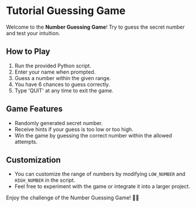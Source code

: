# Tutorial Guessing Game

Welcome to the **Number Guessing Game**! Try to guess the secret number and test your intuition.

## How to Play
1. Run the provided Python script.
2. Enter your name when prompted.
3. Guess a number within the given range.
4. You have 6 chances to guess correctly.
5. Type 'QUIT' at any time to exit the game.

## Game Features
- Randomly generated secret number.
- Receive hints if your guess is too low or too high.
- Win the game by guessing the correct number within the allowed attempts.

## Customization
- You can customize the range of numbers by modifying `LOW_NUMBER` and `HIGH_NUMBER` in the script.
- Feel free to experiment with the game or integrate it into a larger project.

Enjoy the challenge of the Number Guessing Game! 🎲🤔
